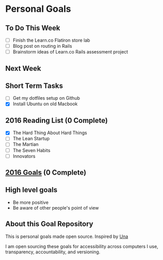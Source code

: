 Personal Goals
==============

## To Do This Week
- [ ] Finish the Learn.co Flatiron store lab
- [ ] Blog post on routing in Rails
- [ ] Brainstorm ideas of Learn.co Rails assessment project

## Next Week

## Short Term Tasks
- [ ] Get my dotfiles setup on Github
- [X] Install Ubuntu on old Macbook

## 2016 Reading List (0 Complete)
- [X] The Hard Thing About Hard Things
- [ ] The Lean Startup
- [ ] The Martian
- [ ] The Seven Habits
- [ ] Innovators

## [2016 Goals](https://workflowy.com) (0 Complete)

## High level goals
* Be more positive
* Be aware of other people's point of view

## About this Goal Repository
This is personal goals made open source.  Inspired by
[Una](http://una.im/personal-goals-guide/)

I am open sourcing these goals for accessibility across computers I use,
transparency, accountability, and versioning.
